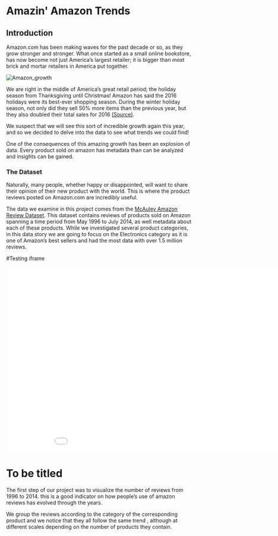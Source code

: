 # Amazin' Amazon Trends

## Introduction
Amazon.com has been making waves for the past decade or so, as they grow stronger and stronger. What once started as a small online bookstore, has now become not just America’s largest retailer; it is bigger than most brick and mortar retailers in America put together.

![Amazon_growth](/ada2017/images/amazon_growth.PNG)


We are right in the middle of America’s great retail period; the holiday season from Thanksgiving until Christmas!  Amazon has said the 2016 holidays were its best-ever shopping season. During the winter holiday season, not only did they sell 50% more items than the previous year, but they also doubled their total sales for 2016 [(Source)](http://fortune.com/2017/01/04/amazon-marketplace-sales/).

We suspect that we will see this sort of incredible growth again this year, and so we decided to delve into the data to see what trends we could find!

One of the consequences of this amazing growth has been an explosion of data. Every product sold on amazon has metadata than can be analyzed and insights can be gained.

### The Dataset
Naturally, many people, whether happy or disappointed, will want to share their opinion of their new product with the world. This is where the product reviews posted on Amazon.com are incredibly useful.

The data we examine in this project comes from the [McAuley Amazon Review Dataset](http://jmcauley.ucsd.edu/data/amazon/). This dataset contains reviews of products sold on Amazon spanning a time period from May 1996 to July 2014, as well metadata about each of these products. While we investigated several product categories, in this data story we are going to focus on the Electronics category as it is one of Amazon’s best sellers and had the most data with over 1.5 million reviews.



#Testing iframe


<iframe width="950" height="500" src="/ada2017/images/1_Daily_reviews_electronics.html" frameborder="0"></iframe>





# To be titled

The first step of our project was to visualize the number of reviews from 1996 to 2014. 
this is a good indicator on how people’s use of  amazon reviews has evolved through the years.

We group the reviews according to the category of the corresponding product and we notice that they all follow the same trend , although at different scales depending on the number of products they contain.

